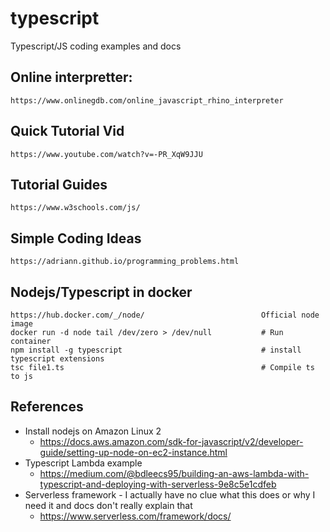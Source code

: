 # typescript

Typescript/JS coding examples and docs

## Online interpretter:

    https://www.onlinegdb.com/online_javascript_rhino_interpreter


## Quick Tutorial Vid

    https://www.youtube.com/watch?v=-PR_XqW9JJU


## Tutorial Guides

    https://www.w3schools.com/js/

## Simple Coding Ideas

    https://adriann.github.io/programming_problems.html


## Nodejs/Typescript in docker

    https://hub.docker.com/_/node/                          Official node image
    docker run -d node tail /dev/zero > /dev/null           # Run container
    npm install -g typescript                               # install typescript extensions
    tsc file1.ts                                            # Compile ts to js


## References

* Install nodejs on Amazon Linux 2
    - https://docs.aws.amazon.com/sdk-for-javascript/v2/developer-guide/setting-up-node-on-ec2-instance.html
* Typescript Lambda example
    - https://medium.com/@bdleecs95/building-an-aws-lambda-with-typescript-and-deploying-with-serverless-9e8c5e1cdfeb
* Serverless framework - I actually have no clue what this does or why I need it and docs don't really explain that
    - https://www.serverless.com/framework/docs/




    

